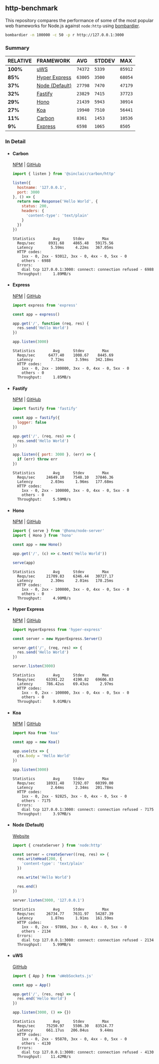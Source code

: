## http-benchmark

This repository compares the performance of some of the most popular web frameworks for Node.js against `node:http` using [bombardier](https://github.com/codesenberg/bombardier).

```bash
bombardier -n 100000 -c 50 -p r http://127.0.0.1:3000
```

### Summary

| RELATIVE | FRAMEWORK | AVG | STDDEV | MAX |
| :--- | :--- | :--- | :--- | :--- |
| **100%** | [uWS](#uws) | `74372` | `5339` | `85912` |
| **85%** | [Hyper Express](#hyper-express) | `63005` | `3500` | `68054` |
| **37%** | [Node (Default)](#node-default) | `27798` | `7470` | `47179` |
| **32%** | [Fastify](#fastify) | `23829` | `7415` | `37723` |
| **29%** | [Hono](#hono) | `21439` | `5943` | `30914` |
| **27%** | [Koa](#koa) | `19940` | `7510` | `56441` |
| **11%** | [Carbon](#carbon) | `8361` | `1453` | `10536` |
| **9%** | [Express](#express) | `6598` | `1065` | `8505` |


### In Detail

- #### Carbon
  [NPM](https://npmjs.com/@sinclair/carbon) | [GitHub](https://github.com/sinclairzx81/carbon)
  ```js
  import { listen } from '@sinclair/carbon/http'

  listen({
    hostname: '127.0.0.1',
    port: 3000
  }, () => {
    return new Response('Hello World', {
      status: 200,
      headers: {
        'content-type': 'text/plain'
      }
    })
  })
  ```

  ```
  Statistics        Avg      Stdev        Max
    Reqs/sec      8931.68    4865.48   59175.56
    Latency        5.59ms     4.22ms   367.05ms
    HTTP codes:
      1xx - 0, 2xx - 93012, 3xx - 0, 4xx - 0, 5xx - 0
      others - 6988
    Errors:
      dial tcp 127.0.0.1:3000: connect: connection refused - 6988
    Throughput:     1.89MB/s
  ```

- #### Express
  [NPM](https://npmjs.com/express) | [GitHub](https://github.com/expressjs/express)
  ```js
  import express from 'express'

  const app = express()

  app.get('/', function (req, res) {
    res.send('Hello World')
  })

  app.listen(3000)
  ```

  ```
  Statistics        Avg      Stdev        Max
    Reqs/sec      6477.40    1008.67    8445.69
    Latency        7.72ms     3.59ms   342.18ms
    HTTP codes:
      1xx - 0, 2xx - 100000, 3xx - 0, 4xx - 0, 5xx - 0
      others - 0
    Throughput:     1.85MB/s
  ```

- #### Fastify
  [NPM](https://npmjs.com/fastify) | [GitHub](https://github.com/fastify/fastify)
  ```js
  import fastify from 'fastify'

  const app = fastify({
    logger: false
  })

  app.get('/', (req, res) => {
    res.send('Hello World')
  })

  app.listen({ port: 3000 }, (err) => {
    if (err) throw err
  })
  ```

  ```
  Statistics        Avg      Stdev        Max
    Reqs/sec     24649.10    7548.10   37846.36
    Latency        2.03ms     1.96ms   177.68ms
    HTTP codes:
      1xx - 0, 2xx - 100000, 3xx - 0, 4xx - 0, 5xx - 0
      others - 0
    Throughput:     5.59MB/s
  ```

- #### Hono
  [NPM](https://npmjs.com/hono) | [GitHub](https://github.com/honojs/hono)
  ```js
  import { serve } from '@hono/node-server'
  import { Hono } from 'hono'

  const app = new Hono()

  app.get('/', (c) => c.text('Hello World'))

  serve(app)
  ```

  ```
  Statistics        Avg      Stdev        Max
    Reqs/sec     21709.83    6346.44   30727.17
    Latency        2.30ms     2.01ms   178.25ms
    HTTP codes:
      1xx - 0, 2xx - 100000, 3xx - 0, 4xx - 0, 5xx - 0
      others - 0
    Throughput:     4.90MB/s
  ```

- #### Hyper Express
  [NPM](https://npmjs.com/hyper-express) | [GitHub](https://github.com/kartikk221/hyper-express)
  ```js
  import HyperExpress from 'hyper-express'

  const server = new HyperExpress.Server()

  server.get('/', (req, res) => {
    res.send('Hello World')
  })

  server.listen(3000)
  ```

  ```
  Statistics        Avg      Stdev        Max
    Reqs/sec     63391.22    4190.82   69606.03
    Latency      786.42us    69.43us     2.97ms
    HTTP codes:
      1xx - 0, 2xx - 100000, 3xx - 0, 4xx - 0, 5xx - 0
      others - 0
    Throughput:     9.01MB/s
  ```

- #### Koa
  [NPM](https://npmjs.com/koa) | [GitHub](https://github.com/koajs/koa)
  ```js
  import Koa from 'koa'

  const app = new Koa()

  app.use(ctx => {
    ctx.body = 'Hello World'
  })

  app.listen(3000)
  ```

  ```
  Statistics        Avg      Stdev        Max
    Reqs/sec     18931.48    7292.07   60399.00
    Latency        2.64ms     2.34ms   201.78ms
    HTTP codes:
      1xx - 0, 2xx - 92825, 3xx - 0, 4xx - 0, 5xx - 0
      others - 7175
    Errors:
      dial tcp 127.0.0.1:3000: connect: connection refused - 7175
    Throughput:     3.97MB/s
  ```

- #### Node (Default)
  [Website](https://nodejs.org/api/http.html)
  ```js
  import { createServer } from 'node:http'

  const server = createServer((req, res) => {
    res.writeHead(200, {
      'content-type': 'text/plain'
    })

    res.write('Hello World')

    res.end()
  })

  server.listen(3000, '127.0.0.1')
  ```

  ```
  Statistics        Avg      Stdev        Max
    Reqs/sec     26734.77    7631.97   54287.39
    Latency        1.87ms     1.91ms   161.59ms
    HTTP codes:
      1xx - 0, 2xx - 97866, 3xx - 0, 4xx - 0, 5xx - 0
      others - 2134
    Errors:
      dial tcp 127.0.0.1:3000: connect: connection refused - 2134
    Throughput:     5.99MB/s
  ```

- #### uWS
  [GitHub](https://github.com/uNetworking/uWebSockets.js)
  ```js
  import { App } from 'uWebSockets.js'

  const app = App()

  app.get('/', (res, req) => {
    res.end('Hello World')
  })

  app.listen(3000, () => {})
  ```

  ```
  Statistics        Avg      Stdev        Max
    Reqs/sec     75250.97    5506.30   83524.77
    Latency      661.17us   206.04us     9.44ms
    HTTP codes:
      1xx - 0, 2xx - 95870, 3xx - 0, 4xx - 0, 5xx - 0
      others - 4130
    Errors:
      dial tcp 127.0.0.1:3000: connect: connection refused - 4130
    Throughput:    11.42MB/s
  ```



